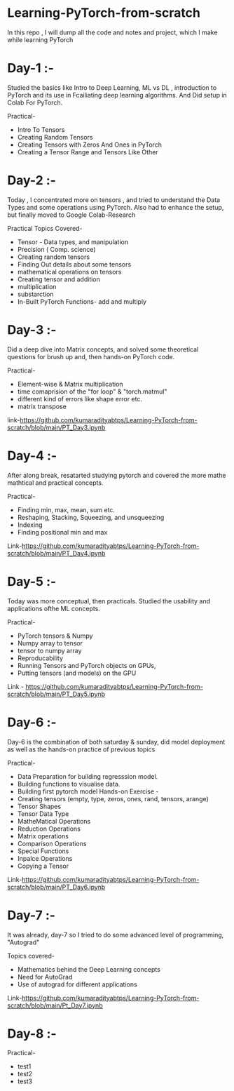 # Learning-PyTorch-from-scratch
In this repo , I will dump all the code and notes and project, which I make while learning PyTorch

# Day-1 :- 
Studied the basics like Intro to Deep Learning, ML vs DL , introduction to PyTorch and its use in Fcailiating deep learning algorithms.
And Did setup in Colab For PyTorch.

Practical-
   * Intro To Tensors
   * Creating Random Tensors
   * Creating Tensors with Zeros And Ones in PyTorch
   * Creating a Tensor Range and Tensors Like Other

# Day-2 :-
Today , I concentrated more on tensors , and tried to understand the Data Types and some operations using PyTorch. 
Also had to enhance the setup, but finally moved to Google Colab-Research

Practical Topics Covered-
   * Tensor - Data types, and manipulation
   * Precision ( Comp. science)
   * Creating random tensors
   * Finding Out details about some tensors
   * mathematical operations on tensors
   * Creating tensor and addition
   * multiplication
   * substarction
   * In-Built PyTorch Functions- add and multiply

# Day-3 :-
Did a deep dive into Matrix concepts, and solved some theoretical questions for brush up and, then hands-on PyTorch code.

Practical-
   * Element-wise & Matrix multiplication
   * time comaprision of the "for loop" & "torch.matmul"
   * different kind of errors like shape error etc.
   * matrix transpose
 
     
link-https://github.com/kumaradityabtps/Learning-PyTorch-from-scratch/blob/main/PT_Day3.ipynb


# Day-4 :-
After along break, resatarted studying pytorch and covered the more mathe mathtical and practical concepts.

Practical-
   * Finding min, max, mean, sum etc.
   * Reshaping, Stacking, Squeezing, and unsqueezing
   * Indexing
   * Finding positional min and max

Link-https://github.com/kumaradityabtps/Learning-PyTorch-from-scratch/blob/main/PT_Day4.ipynb
 

# Day-5 :-
Today was more conceptual, then practicals. Studied the usability and applications ofthe ML concepts.

Practical-
   * PyTorch tensors & Numpy
   * Numpy array to tensor
   * tensor to numpy array
   * Reproducability
   * Running Tensors and PyTorch objects on GPUs,
   * Putting tensors (and models) on the GPU

  Link - https://github.com/kumaradityabtps/Learning-PyTorch-from-scratch/blob/main/PT_Day5.ipynb

# Day-6 :-
Day-6 is the combination of both saturday & sunday, did model deployment as well as the hands-on practice of previous topics

Practical-
   * Data Preparation for building regresssion model.
   * Building functions to visualise data.
   * Building first pytorch model
Hands-on Exercise -
   * Creating tensors (empty, type, zeros, ones, rand, tensors, arange)
   * Tensor Shapes
   * Tensor Data Type
   * MatheMatical Operations
   * Reduction Operations
   * Matrix operations
   * Comparison Operations
   * Special Functions
   * Inpalce Operations
   * Copying a Tensor

Link-https://github.com/kumaradityabtps/Learning-PyTorch-from-scratch/blob/main/PT_Day6.ipynb

# Day-7 :-
It was already, day-7 so I tried to do some advanced level of programming, "Autograd"
    
Topics covered-
   * Mathematics behind the Deep Learning concepts
   * Need for AutoGrad
   * Use of autograd for different applications

Link-https://github.com/kumaradityabtps/Learning-PyTorch-from-scratch/blob/main/Pt_Day7.ipynb

# Day-8 :-
    
Practical-
   * test1
   * test2
   * test3
  

